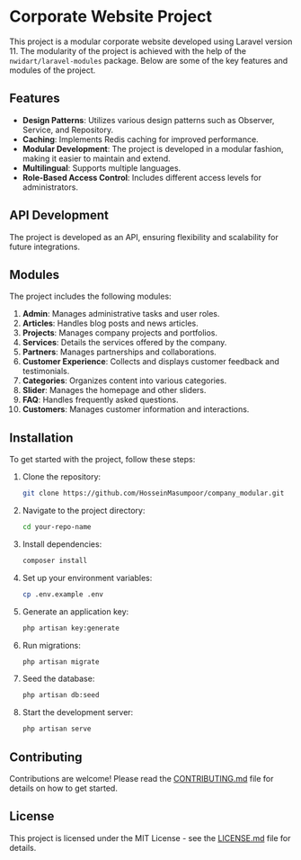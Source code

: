 # Corporate Website Project

This project is a modular corporate website developed using Laravel version 11. The modularity of the project is achieved with the help of the `nwidart/laravel-modules` package. Below are some of the key features and modules of the project.

## Features

- **Design Patterns**: Utilizes various design patterns such as Observer, Service, and Repository.
- **Caching**: Implements Redis caching for improved performance.
- **Modular Development**: The project is developed in a modular fashion, making it easier to maintain and extend.
- **Multilingual**: Supports multiple languages.
- **Role-Based Access Control**: Includes different access levels for administrators.

## API Development

The project is developed as an API, ensuring flexibility and scalability for future integrations.

## Modules

The project includes the following modules:

1. **Admin**: Manages administrative tasks and user roles.
2. **Articles**: Handles blog posts and news articles.
3. **Projects**: Manages company projects and portfolios.
4. **Services**: Details the services offered by the company.
5. **Partners**: Manages partnerships and collaborations.
6. **Customer Experience**: Collects and displays customer feedback and testimonials.
7. **Categories**: Organizes content into various categories.
8. **Slider**: Manages the homepage and other sliders.
9. **FAQ**: Handles frequently asked questions.
10. **Customers**: Manages customer information and interactions.

## Installation

To get started with the project, follow these steps:

1. Clone the repository:
   ```bash
   git clone https://github.com/HosseinMasumpoor/company_modular.git

2. Navigate to the project directory:
   ```bash
   cd your-repo-name
   
3. Install dependencies:
   ```bash
   composer install

4. Set up your environment variables:
   ```bash
   cp .env.example .env

5. Generate an application key:
   ```bash
   php artisan key:generate

6. Run migrations:
   ```bash
   php artisan migrate

7. Seed the database:
   ```bash
   php artisan db:seed

8. Start the development server:
   ```bash
   php artisan serve
## Contributing

Contributions are welcome! Please read the [CONTRIBUTING.md](CONTRIBUTING.md) file for details on how to get started.

## License

This project is licensed under the MIT License - see the [LICENSE.md](LICENSE.md) file for details.
